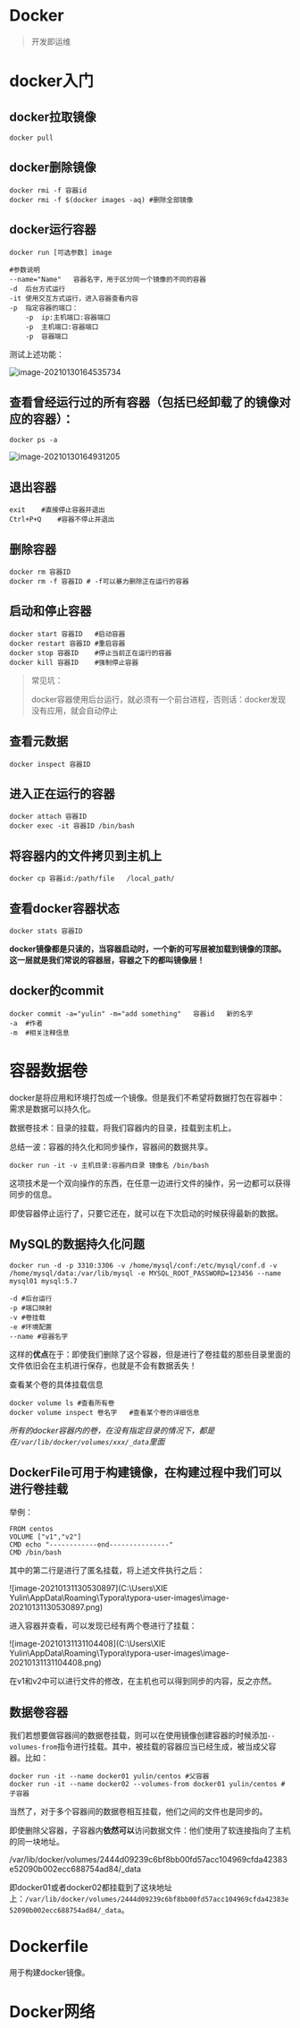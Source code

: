 # Docker

> 开发即运维
>

# docker入门

## docker拉取镜像

```shell
docker pull 
```

## docker删除镜像

```shell
docker rmi -f 容器id
docker rmi -f $(docker images -aq) #删除全部镜像
```

## docker运行容器

```shell
docker run [可选参数] image

#参数说明
--name="Name"	容器名字，用于区分同一个镜像的不同的容器
-d	后台方式运行
-it	使用交互方式运行，进入容器查看内容
-p	指定容器的端口：
	-p	ip:主机端口:容器端口
	-p	主机端口:容器端口
	-p	容器端口

```

测试上述功能：

![image-20210130164535734](https://user-images.githubusercontent.com/17522733/106366630-68f56680-633d-11eb-83fb-4ed92ea6b099.png)



## 查看曾经运行过的所有容器（包括已经卸载了的镜像对应的容器）：

```shell
docker ps -a
```

![image-20210130164931205](https://user-images.githubusercontent.com/17522733/106366632-701c7480-633d-11eb-8a89-6732c5a105bd.png)

## 退出容器

```shell
exit	#直接停止容器并退出
Ctrl+P+Q	#容器不停止并退出
```

## 删除容器

```shell
docker rm 容器ID
docker rm -f 容器ID # -f可以暴力删除正在运行的容器
```

## 启动和停止容器

```shell
docker start 容器ID	#启动容器
docker restart 容器ID	#重启容器
docker stop 容器ID	#停止当前正在运行的容器
docker kill 容器ID	#强制停止容器
```

> 常见坑：
>
> docker容器使用后台运行，就必须有一个前台进程，否则话：docker发现没有应用，就会自动停止

## 查看元数据

```shell
docker inspect 容器ID
```

## 进入正在运行的容器

```shell
docker attach 容器ID
docker exec -it 容器ID /bin/bash
```

## 将容器内的文件拷贝到主机上

```shell
docker cp 容器id:/path/file   /local_path/
```

## 查看docker容器状态

```shell
docker stats 容器ID
```



**docker镜像都是只读的，当容器启动时，一个新的可写层被加载到镜像的顶部。这一层就是我们常说的容器层，容器之下的都叫镜像层！**



## docker的commit

```shell
docker commit -a="yulin" -m="add something"   容器id   新的名字
-a	#作者
-m	#相关注释信息
```





# 容器数据卷

docker是将应用和环境打包成一个镜像。但是我们不希望将数据打包在容器中：需求是数据可以持久化。

数据卷技术：目录的挂载，将我们容器内的目录，挂载到主机上。

总结一波：容器的持久化和同步操作，容器间的数据共享。

```shell
docker run -it -v 主机目录:容器内目录 镜像名 /bin/bash
```

这项技术是一个双向操作的东西，在任意一边进行文件的操作，另一边都可以获得同步的信息。 

即使容器停止运行了，只要它还在，就可以在下次启动的时候获得最新的数据。



## MySQL的数据持久化问题

```shell
docker run -d -p 3310:3306 -v /home/mysql/conf:/etc/mysql/conf.d -v /home/mysql/data:/var/lib/mysql -e MYSQL_ROOT_PASSWORD=123456 --name mysql01 mysql:5.7

-d #后台运行
-p #端口映射
-v #卷挂载
-e #环境配置
--name #容器名字
```

这样的**优点**在于：即使我们删除了这个容器，但是进行了卷挂载的那些目录里面的文件依旧会在主机进行保存，也就是不会有数据丢失！



查看某个卷的具体挂载信息

```shell
docker volume ls #查看所有卷
docker volume inspect 卷名字	#查看某个卷的详细信息
```

*所有的docker容器内的卷，在没有指定目录的情况下，都是在`/var/lib/docker/volumes/xxx/_data`里面*



## DockerFile可用于构建镜像，在构建过程中我们可以进行卷挂载

举例：

```shell
FROM centos
VOLUME ["v1","v2"]
CMD echo "------------end---------------"
CMD /bin/bash
```

其中的第二行是进行了匿名挂载，将上述文件执行之后：

![image-20210131130530897](C:\Users\XIE Yulin\AppData\Roaming\Typora\typora-user-images\image-20210131130530897.png)

进入容器并查看，可以发现已经有两个卷进行了挂载：

![image-20210131131104408](C:\Users\XIE Yulin\AppData\Roaming\Typora\typora-user-images\image-20210131131104408.png)

在v1和v2中可以进行文件的修改，在主机也可以得到同步的内容，反之亦然。



## 数据卷容器

我们若想要做容器间的数据卷挂载，则可以在使用镜像创建容器的时候添加`--volumes-from`指令进行挂载。其中，被挂载的容器应当已经生成，被当成父容器。比如：

```shell
docker run -it --name docker01 yulin/centos	#父容器
docker run -it --name docker02 --volumes-from docker01 yulin/centos	#子容器
```

当然了，对于多个容器间的数据卷相互挂载，他们之间的文件也是同步的。

即使删除父容器，子容器内**依然可以**访问数据文件：他们使用了软连接指向了主机的同一块地址。

/var/lib/docker/volumes/2444d09239c6bf8bb00fd57acc104969cfda42383e52090b002ecc688754ad84/_data

即docker01或者docker02都挂载到了这块地址上：`/var/lib/docker/volumes/2444d09239c6bf8bb00fd57acc104969cfda42383e52090b002ecc688754ad84/_data`。



# Dockerfile

用于构建docker镜像。



# Docker网络
